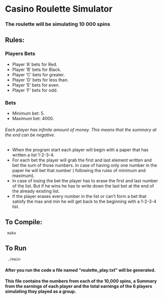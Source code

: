 # Casino Roulette Simulator
### The roulette will be simulating 10 000 spins
## Rules:
### Players Bets
* Player ‘A’ bets for Red.
* Player ‘B’ bets for Black.
* Player ‘C’ bets for greater.
* Player ‘D’ bets for less than.
* Player ‘E’ bets for even.
* Player ‘F’ bets for odd.

### Bets
* Minimum bet: 5.
* Maximum bet: 4000.


###### Each player has infinite amount of money. This means that the summary at the end can be negative.	

## 

* When the program start each player will begin with a paper that has written a list 1-2-3-4.
* For each bet the player will grab the first and last element written and bet the sum of those numbers. In case of having only one number in the paper he will bet that number ( following the rules of minimum and maximum).
* In case of losing the bet the player has to erase the first and last number of the list. But if he wins he has to write down the last bet at the end of the already existing list.
* If the player erases every number in the list or can’t form a bet that satisfy the max and min he will get back to the beginning with a 1-2-3-4 list.

## To Compile:
``` make```

## To Run
``` ./main```

#### After you run the code a file named "roulette_play.txt" will be generated. 
#### This file contains the numbers from each of the 10,000 spins, a Summary from the earnings of each player and the total earnings of the 6 players simulating they played as a group.


